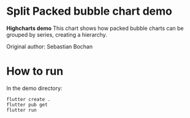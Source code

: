 # Split Packed bubble chart demo

**Highcharts demo**
This chart shows how packed bubble charts can be grouped by series,
        creating a hierarchy.

Original author: Sebastian Bochan

# How to run

In the demo directory:

```
flutter create .
flutter pub get
flutter run
```

